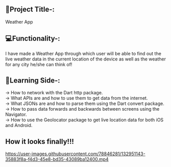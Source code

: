 ## 📍Project Title-:

Weather App

## 💻Functionality-:

I have made a Weather App through which user will be able to  find out the live weather data in the current location of the device as well as the weather for any city he/she can think of!

## 🧾Learning Side-:

-> How to network with the Dart http package.</br>
-> What APIs are and how to use them to get data from the internet.</br>
-> What JSONs are and how to parse them using the Dart convert package.</br>
-> How to pass data forwards and backwards between screens using the Navigator.</br>
-> How to use the Geolocator package to get live location data for both iOS and Android.</br>



## How it looks finally!!!

https://user-images.githubusercontent.com/78846281/132951143-35883f8a-f4d3-45e8-bd35-43089ba12400.mp4

